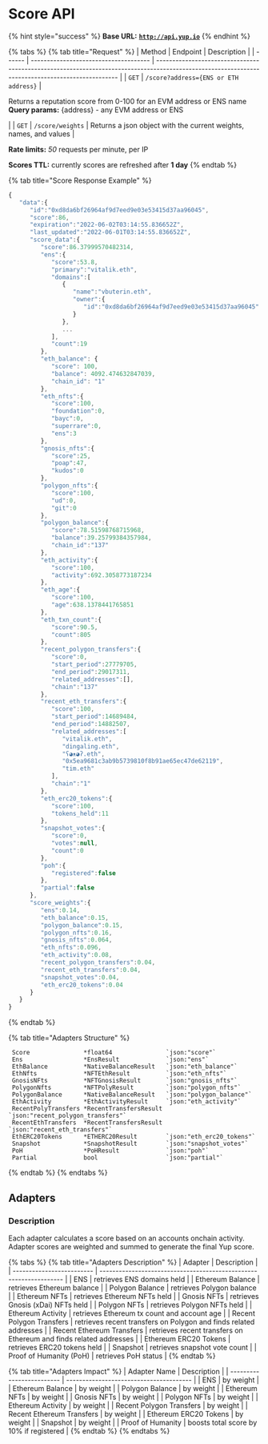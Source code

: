 # Score API

{% hint style="success" %}
**Base URL:** [**`http://api.yup.io`**](http://api.yup.io)
{% endhint %}

{% tabs %}
{% tab title="Request" %}
| Method | Endpoint                              | Description                                                                                                                                      |
| ------ | ------------------------------------- | ------------------------------------------------------------------------------------------------------------------------------------------------ |
| `GET`  | `/score?address={ENS or ETH address}` | <p>Returns a reputation score from 0-100 for an EVM address or ENS name<br><strong>Query params:</strong> {address} - any EVM address or ENS</p> |
| `GET`  | `/score/weights`                      | Returns a json object with the current weights, names, and values                                                                                |

&#x20;

**Rate limits:** _50_ requests per minute, per IP

**Scores TTL:** currently scores are refreshed after **1 day**
{% endtab %}

{% tab title="Score Response Example" %}
```javascript
{
   "data":{
      "id":"0xd8da6bf26964af9d7eed9e03e53415d37aa96045",
      "score":86,
      "expiration":"2022-06-02T03:14:55.836652Z",
      "last_updated":"2022-06-01T03:14:55.836652Z",
      "score_data":{
         "score":86.37999570482314,
         "ens":{
            "score":53.8,
            "primary":"vitalik.eth",
            "domains":[
               {
                  "name":"vbuterin.eth",
                  "owner":{
                     "id":"0xd8da6bf26964af9d7eed9e03e53415d37aa96045"
                  }
               },
               ...
            ],
            "count":19
         },
         "eth_balance": {
            "score": 100,
            "balance": 4092.474632847039,
            "chain_id": "1"
         },
         "eth_nfts":{
            "score":100,
            "foundation":0,
            "bayc":0,
            "superrare":0,
            "ens":3
         },
         "gnosis_nfts":{
            "score":25,
            "poap":47,
            "kudos":0
         },
         "polygon_nfts":{
            "score":100,
            "ud":0,
            "git":0
         },
         "polygon_balance":{
            "score":78.51598768715968,
            "balance":39.25799384357984,
            "chain_id":"137"
         },
         "eth_activity":{
            "score":100,
            "activity":692.3058773187234
         },
         "eth_age":{
            "score":100,
            "age":638.1378441765851
         },
         "eth_txn_count":{
            "score":90.5,
            "count":805
         },
         "recent_polygon_transfers":{
            "score":0,
            "start_period":27779705,
            "end_period":29017311,
            "related_addresses":[],
            "chain":"137"
         },
         "recent_eth_transfers":{
            "score":100,
            "start_period":14689484,
            "end_period":14882507,
            "related_addresses":[
               "vitalik.eth",
               "dingaling.eth",
               "ʕ◕ᴥ◕ʔ.eth",
               "0x5ea9681c3ab9b5739810f8b91ae65ec47de62119",
               "tim.eth"
            ],
            "chain":"1"
         },
         "eth_erc20_tokens":{
            "score":100,
            "tokens_held":11
         },
         "snapshot_votes":{
            "score":0,
            "votes":null,
            "count":0
         },
         "poh":{
            "registered":false
         },
         "partial":false
      },
      "score_weights":{
         "ens":0.14,
         "eth_balance":0.15,
         "polygon_balance":0.15,
         "polygon_nfts":0.16,
         "gnosis_nfts":0.064,
         "eth_nfts":0.096,
         "eth_activity":0.08,
         "recent_polygon_transfers":0.04,
         "recent_eth_transfers":0.04,
         "snapshot_votes":0.04,
         "eth_erc20_tokens":0.04
      }
   }
}
```
{% endtab %}

{% tab title="Adapters Structure" %}
```
 Score               *float64               `json:"score"`
 Ens                 *EnsResult             `json:"ens"`
 EthBalance          *NativeBalanceResult   `json:"eth_balance"`
 EthNfts             *NFTEthResult          `json:"eth_nfts"`
 GnosisNFts          *NFTGnosisResult       `json:"gnosis_nfts"`
 PolygonNfts         *NFTPolyResult         `json:"polygon_nfts"`
 PolygonBalance      *NativeBalanceResult   `json:"polygon_balance"`
 EthActivity         *EthActivityResult     `json:"eth_activity"`
 RecentPolyTransfers *RecentTransfersResult `json:"recent_polygon_transfers"`
 RecentEthTransfers  *RecentTransfersResult `json:"recent_eth_transfers"`
 EthERC20Tokens      *ETHERC20Result        `json:"eth_erc20_tokens"`
 Snapshot            *SnapshotResult        `json:"snapshot_votes"`
 PoH                 *PoHResult             `json:"poh"`
 Partial             bool                   `json:"partial"`
```
{% endtab %}
{% endtabs %}

## Adapters

### Description

Each adapter calculates a score based on an accounts onchain activity. Adapter scores are weighted and summed to generate the final Yup score.

{% tabs %}
{% tab title="Adapters Description" %}
| Adapter                   | Description                                                        |
| ------------------------- | ------------------------------------------------------------------ |
| ENS                       | retrieves ENS domains held                                         |
| Ethereum Balance          | retrieves Ethereum balance                                         |
| Polygon Balance           | retrieves Polygon balance                                          |
| Ethereum NFTs             | retrieves Ethereum NFTs held                                       |
| Gnosis NFTs               | retrieves Gnosis (xDai) NFTs held                                  |
| Polygon NFTs              | retrieves Polygon NFTs held                                        |
| Ethereum Activity         | retrieves Ethereum tx count and account age                        |
| Recent Polygon Transfers  | retrieves recent transfers on Polygon and finds related addresses  |
| Recent Ethereum Transfers | retrieves recent transfers on Ethereum and finds related addresses |
| Ethereum ERC20 Tokens     | retrieves ERC20 tokens held                                        |
| Snapshot                  | retrieves snapshot vote count                                      |
| Proof of Humanity (PoH)   | retrieves PoH status                                               |
{% endtab %}

{% tab title="Adapters Impact" %}
| Adapter Name              | Description                             |
| ------------------------- | --------------------------------------- |
| ENS                       | by weight                               |
| Ethereum Balance          | by weight                               |
| Polygon Balance           | by weight                               |
| Ethereum NFTs             | by weight                               |
| Gnosis NFTs               | by weight                               |
| Polygon NFTs              | by weight                               |
| Ethereum Activity         | by weight                               |
| Recent Polygon Transfers  | by weight                               |
| Recent Ethereum Transfers | by weight                               |
| Ethereum ERC20 Tokens     | by weight                               |
| Snapshot                  | by weight                               |
| Proof of Humanity         | boosts total score by 10% if registered |
{% endtab %}
{% endtabs %}
